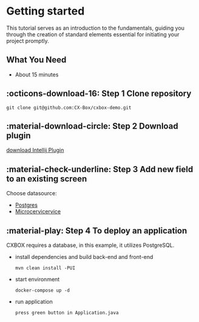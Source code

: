 # Getting started    
This tutorial serves as an introduction to the fundamentals, guiding you through the creation of standard elements essential for initiating your project promptly.
 
## What You Need
* About 15 minutes
 
## :octicons-download-16: Step 1  Clone repository

    git clone git@github.com:CX-Box/cxbox-demo.git

## :material-download-circle: Step 2  Download plugin
[download Intellij Plugin](https://plugins.jetbrains.com/plugin/195-tesler-helper)

## :material-check-underline: Step 3 Add new field to an existing screen
Choose datasource:

* [Postgres]()
* [Microcervicervice]()

## :material-play: Step 4 To deploy an application

CXBOX requires a database, in this example, it utilizes PostgreSQL.

* install dependencies and build back-end and front-end
    ```
    mvn clean install -PUI
    ```
* start environment
    ```
    docker-compose up -d    
    ```
* run application
    ```
    press green button in Application.java
    ```

 
 
   
